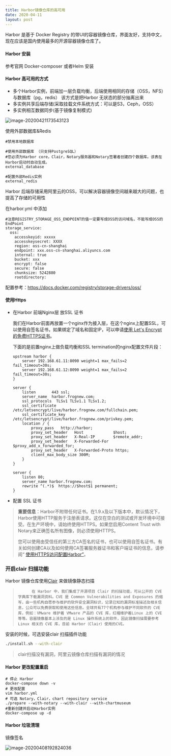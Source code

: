 ```yaml
---
title: Harbor镜像仓库的高可用
date: 2020-04-11
layout: post
---
```



Harbor 是基于 Docker Registry 的带UI的容器镜像仓库，界面友好，支持中文，现在应该是国内使用最多的开源容器镜像仓库了。

#### Harbor 安装

参考官网 Docker-composer 或者Helm 安装

#### Harbor 高可用的方式

- 多个Harbor实例，前端加一层负载均衡，后端使用相同的存储（OSS，NFS）与数据库（pg，redis）    该方式是把Harbor 无状态的部分抽离出来
- 多实例共享后端存储(采取挂载文件系统方式：可以是S3，Ceph，OSS）
- 多实例相互数据同步(基于镜像复制模式)



![image-20200421173543123](https://blog-pic-1253367462.cos.ap-shanghai.myqcloud.com/image-20200421173543123.png)



使用外部数据库&Redis

```
#禁用本地数据库

#使用外部数据库 （只支持PostgreSQL）
#您必须为Harbor core，Clair，Notary服务器和Notary签署者创建四个数据库。该表在Harbor启动时自动生成。
external_database

#配置外部Redis实例
external_redis
```



Harbor 后端存储采用阿里云的OSS，可以解决容器镜像空间越来越大的问题，也提高了存储的可用性

在harbor.yml 中添加

```
#注意REGISTRY_STORAGE_OSS_ENDPOINT的值一定要写成OSS的访问域名，不能写成OSS的EndPoint
storage_service:
  oss:
    accesskeyid: xxxxx
    accesskeysecret: XXXX
    region: oss-cn-shanghai
    endpoint: xxx.oss-cn-shanghai.aliyuncs.com
    internal: true
    bucket: xxx
    encrypt: false
    secure: false
    chunksize: 5242880
    rootdirectory:
```

配置参考：https://docs.docker.com/registry/storage-drivers/oss/



#### 使用Https

- 在Harbor 前端Nginx层 放SSL 证书

  我们在Harbor前面再放置一个nginx作为接入层，在这个nginx上配置SSL，可以使用自签名证书，如果绑定了域名和固定IP，可以申请[使用 Let's Encrypt的免费HTTPS证书](https://blog.frognew.com/2017/05/lets-encrypt-https-nginx.html)。

  下面的是前置nginx上做负载均衡和SSL termination的nginx配置文件片段：

  ```
  upstream harbor {
      server 192.168.61.11:8090 weight=1 max_fails=2 fail_timeout=30s;
      server 192.168.61.12:8090 weight=1 max_fails=2 fail_timeout=30s;
  }
  
  server {
      listen       443 ssl;
      server_name  harbor.frognew.com;
      ssl_protocols  TLSv1 TLSv1.1 TLSv1.2;
      ssl_certificate /etc/letsencrypt/live/harbor.frognew.com/fullchain.pem;
      ssl_certificate_key /etc/letsencrypt/live/harbor.frognew.com/privkey.pem;
      location / {
          proxy_pass   http://harbor;
          proxy_set_header   Host             $host;
          proxy_set_header   X-Real-IP        $remote_addr;
          proxy_set_header   X-Forwarded-For  $proxy_add_x_forwarded_for;
          proxy_set_header   X-Forwarded-Proto https;
          client_max_body_size 300M;
      }
  }
  
  server {
      listen 80;
      server_name harbor.frognew.com;
      rewrite ^(.*)$  https://$host$1 permanent;
  }
  
  ```

  

- 配置 SSL 证书

  

> **重要信息**：Harbor不附带任何证书。在1.9.x及以下版本中，默认情况下，Harbor使用HTTP服务于注册表请求。这仅在空白的测试或开发环境中可接受。在生产环境中，请始终使用HTTPS。如果您启用Content Trust with Notary来正确签名所有图像，则必须使用HTTPS。
>
> 您可以使用由受信任的第三方CA签名的证书，也可以使用自签名证书。有关如何创建CA以及如何使用CA签署服务器证书和客户端证书的信息，请参阅“ [使用HTTPS访问配置Harbor”](https://goharbor.io/docs/1.10/install-config/configure-https/)。



### 开启clair 扫描功能

Harbor 镜像仓库使用[Clair](https://github.com/coreos/clair) 来做镜像静态扫描

>   		在 Harbor 中，我们集成了开源项目 Clair 的扫描功能，可从公开的 CVE 字典库下载漏洞资料。CVE 是 Common Vulnerabilities and Exposures 的缩写，由一些机构自愿参与维护的软件安全漏洞标识，记录已知的漏洞标准描述及相关信息，公众可以免费获取和使用这些信息。全球共有77个机构参与维护不同软件的 CVE 库，例如：VMware 维护着 VMware 产品的 CVE 库，红帽维护着Linux 上的 CVE 等等。容器镜像基本上涉及的是 Linux 操作系统上的软件，因此镜像扫描需要参考 Linux 相关的 CVE 库，目前 Harbor（Clair）使用的CVE。

安装的时候，可选安装clair 扫描插件功能

```sh
./install.sh --with-clair
```

>  clair扫描没有漏洞，阿里云镜像仓库扫描有漏洞的情况



#### Harbor 更改配置重启

```
# 停止 Harbor
docker-compose down -v
# 更改配置
vim harbor.yml
# 可选 Notary，Clair，chart repository service
./prepare --with-notary --with-clair --with-chartmuseum
#重新创建并启动Harbor实例
docker-compose up -d
```



#### Harbor 垃圾清理

镜像签名

![image-20200408192824036](https://blog-pic-1253367462.cos.ap-shanghai.myqcloud.com/image-20200408192824036.png)



